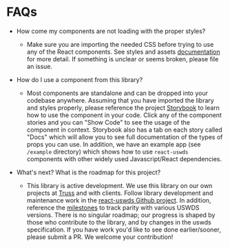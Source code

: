 # FAQs

- How come my components are not loading with the proper styles?

  - Make sure you are importing the needed CSS before trying to use any of the React components. See styles and assets [documentation](./styles_and_assets.md) for more detail. If something is unclear or seems broken, please file an issue.

- How do I use a component from this library?

  - Most components are standalone and can be dropped into your codebase anywhere. Assuming that you have imported the library and styles properly, please reference the project [Storybook](https://trussworks.github.io/react-uswds/) to learn how to use the component in your code. Click any of the component stories and you can "Show Code" to see the usage of the component in context. Storybook also has a tab on each story called "Docs" which will allow you to see full documentation of the types of props you can use. In addition, we have an example app (see `/example` directory) which shows how to use `react-uswds` components with other widely used Javascript/React dependencies.

- What's next? What is the roadmap for this project?

  - This library is active development. We use this library on our own projects at [Truss](https://truss.works/) and with clients. Follow library development and maintenance work in the [react-uswds Github project](https://github.com/trussworks/react-uswds/projects). In addition, reference the [milestones](https://github.com/trussworks/react-uswds/milestones) to track parity with various USWDS versions. There is no singular roadmap; our progress is shaped by those who contribute to the library, and by changes in the uswds specification. If you have work you'd like to see done earlier/sooner, please submit a PR. We welcome your contribution!
